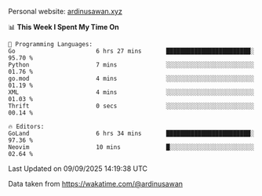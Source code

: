 Personal website: [ardinusawan.xyz](https://ardinusawan.xyz)

<!--START_SECTION:waka-->
📊 **This Week I Spent My Time On** 

```text
💬 Programming Languages: 
Go                       6 hrs 27 mins       ████████████████████████░   95.70 % 
Python                   7 mins              ░░░░░░░░░░░░░░░░░░░░░░░░░   01.76 % 
go.mod                   4 mins              ░░░░░░░░░░░░░░░░░░░░░░░░░   01.19 % 
XML                      4 mins              ░░░░░░░░░░░░░░░░░░░░░░░░░   01.03 % 
Thrift                   0 secs              ░░░░░░░░░░░░░░░░░░░░░░░░░   00.14 % 

🔥 Editors: 
GoLand                   6 hrs 34 mins       ████████████████████████░   97.36 % 
Neovim                   10 mins             █░░░░░░░░░░░░░░░░░░░░░░░░   02.64 % 
```


 Last Updated on 09/09/2025 14:19:38 UTC
<!--END_SECTION:waka-->
Data taken from https://wakatime.com/@ardinusawan

